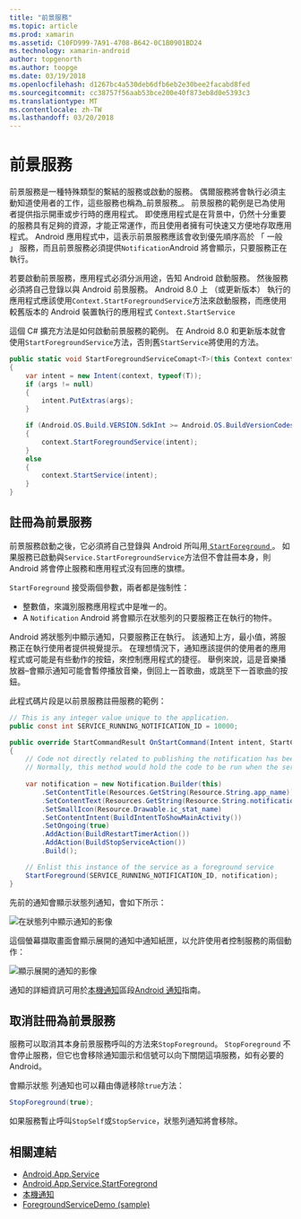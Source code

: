 ```yaml
---
title: "前景服務"
ms.topic: article
ms.prod: xamarin
ms.assetid: C10FD999-7A91-4708-B642-0C1B0901BD24
ms.technology: xamarin-android
author: topgenorth
ms.author: toopge
ms.date: 03/19/2018
ms.openlocfilehash: d1267bc4a530deb6dfb6eb2e30bee2facabd8fed
ms.sourcegitcommit: cc38757f56aab53bce200e40f873eb8d0e5393c3
ms.translationtype: MT
ms.contentlocale: zh-TW
ms.lasthandoff: 03/20/2018
---
```

# <a name="foreground-services"></a>前景服務

前景服務是一種特殊類型的繫結的服務或啟動的服務。 偶爾服務將會執行必須主動知道使用者的工作，這些服務也稱為_前景服務_。 前景服務的範例是已為使用者提供指示開車或步行時的應用程式。 即使應用程式是在背景中，仍然十分重要的服務具有足夠的資源，才能正常運作，而且使用者擁有可快速又方便地存取應用程式。 Android 應用程式中，這表示前景服務應該會收到優先順序高於 「 一般 」 服務，而且前景服務必須提供`Notification`Android 將會顯示，只要服務正在執行。
 
若要啟動前景服務，應用程式必須分派用途，告知 Android 啟動服務。 然後服務必須將自己登錄以與 Android 前景服務。 Android 8.0 上 （或更新版本） 執行的應用程式應該使用`Context.StartForegroundService`方法來啟動服務，而應使用較舊版本的 Android 裝置執行的應用程式 `Context.StartService`

這個 C# 擴充方法是如何啟動前景服務的範例。 在 Android 8.0 和更新版本就會使用`StartForegroundService`方法，否則舊`StartService`將使用的方法。  

```csharp
public static void StartForegroundServiceComapt<T>(this Context context, Bundle args = null) where T : Service
{
    var intent = new Intent(context, typeof(T));
    if (args != null) 
    {
        intent.PutExtras(args);
    }

    if (Android.OS.Build.VERSION.SdkInt >= Android.OS.BuildVersionCodes.O)
    {
        context.StartForegroundService(intent);
    }
    else
    {
        context.StartService(intent);
    }
}
```

## <a name="registering-as-a-foreground-service"></a>註冊為前景服務

前景服務啟動之後，它必須將自己登錄與 Android 所叫用[ `StartForeground` ](https://developer.xamarin.com/api/member/Android.App.Service.StartForeground/p/System.Int32/Android.App.Notification/)。 如果服務已啟動與`Service.StartForegroundService`方法但不會註冊本身，則 Android 將會停止服務和應用程式沒有回應的旗標。

`StartForeground` 接受兩個參數，兩者都是強制性：
 
* 整數值，來識別服務應用程式中是唯一的。
* A `Notification` Android 將會顯示在狀態列的只要服務正在執行的物件。

Android 將狀態列中顯示通知，只要服務正在執行。 該通知上方，最小值，將服務正在執行使用者提供視覺提示。 在理想情況下，通知應該提供的使用者的應用程式或可能是有些動作的按鈕，來控制應用程式的捷徑。 舉例來說，這是音樂播放器&ndash;會顯示通知可能會暫停播放音樂，倒回上一首歌曲，或跳至下一首歌曲的按鈕。 

此程式碼片段是以前景服務註冊服務的範例：   

```csharp
// This is any integer value unique to the application.
public const int SERVICE_RUNNING_NOTIFICATION_ID = 10000;

public override StartCommandResult OnStartCommand(Intent intent, StartCommandFlags flags, int startId)
{
    // Code not directly related to publishing the notification has been omitted for clarity.
    // Normally, this method would hold the code to be run when the service is started.
    
    var notification = new Notification.Builder(this)
        .SetContentTitle(Resources.GetString(Resource.String.app_name))
        .SetContentText(Resources.GetString(Resource.String.notification_text))
        .SetSmallIcon(Resource.Drawable.ic_stat_name)
        .SetContentIntent(BuildIntentToShowMainActivity())
        .SetOngoing(true)
        .AddAction(BuildRestartTimerAction())
        .AddAction(BuildStopServiceAction())
        .Build();

    // Enlist this instance of the service as a foreground service
    StartForeground(SERVICE_RUNNING_NOTIFICATION_ID, notification);
}
```

先前的通知會顯示狀態列通知，會如下所示：

![在狀態列中顯示通知的影像](foreground-services-images/foreground-services-01.png "狀態列中顯示通知的影像")

這個螢幕擷取畫面會顯示展開的通知中通知紙匣，以允許使用者控制服務的兩個動作：

![顯示展開的通知的影像](foreground-services-images/foreground-services-02.png "顯示展開的通知的影像。")

通知的詳細資訊可用於[本機通知](~/android/app-fundamentals/notifications/local-notifications.md)區段[Android 通知](~/android/app-fundamentals/notifications/index.md)指南。

## <a name="unregistering-as-a-foreground-service"></a>取消註冊為前景服務

服務可以取消其本身前景服務呼叫的方法來`StopForeground`。 `StopForeground` 不會停止服務，但它也會移除通知圖示和信號可以向下關閉這項服務，如有必要的 Android。

會顯示狀態 列通知也可以藉由傳遞移除`true`方法： 

```csharp
StopForeground(true);
```

如果服務暫止呼叫`StopSelf`或`StopService`，狀態列通知將會移除。

## <a name="related-links"></a>相關連結

- [Android.App.Service](https://developer.xamarin.com/api/type/Android.App.Service/)
- [Android.App.Service.StartForegrond](https://developer.xamarin.com/api/member/Android.App.Service.StartForeground/p/System.Int32/Android.App.Notification/)
- [本機通知](~/android/app-fundamentals/notifications/local-notifications.md)
- [ForegroundServiceDemo (sample)](https://developer.xamarin.com/samples/monodroid/ApplicationFundamentals/ServiceSamples/ForegroundServiceDemo/)
